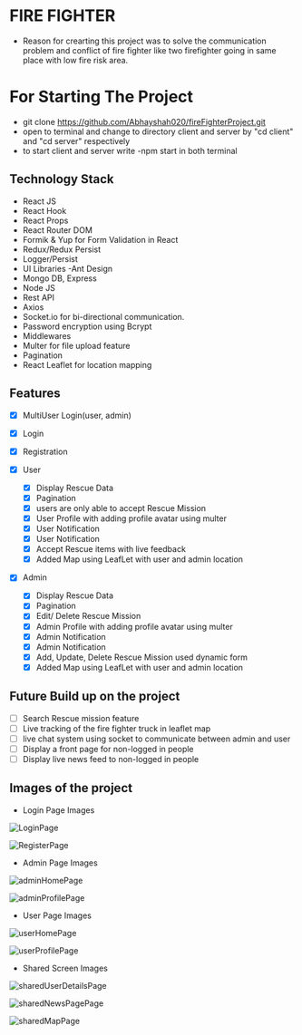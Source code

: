 # FIRE FIGHTER
* Reason for crearting this project was to solve the communication problem and conflict of fire fighter like two firefighter going in same place with low fire risk area.

# For Starting The Project 
* git clone https://github.com/Abhayshah020/fireFighterProject.git
* open to terminal and change to directory client and server by "cd client" and "cd server" respectively
* to start client and server write -npm start in both terminal

## Technology Stack
* React JS
* React Hook
* React Props
* React Router DOM 
* Formik & Yup for Form Validation in React
* Redux/Redux Persist
* Logger/Persist
* UI Libraries -Ant Design
* Mongo DB, Express
* Node JS
* Rest API
* Axios
* Socket.io for bi-directional communication.
* Password encryption using Bcrypt
* Middlewares
* Multer for file upload feature
* Pagination
* React Leaflet for location mapping

## Features
  - [x] MultiUser Login(user, admin)
  - [x] Login
  - [x] Registration

- [x] User
  - [x] Display Rescue Data
  - [x] Pagination
  - [x] users are only able to accept Rescue Mission
  - [x] User Profile with adding profile avatar using multer
  - [x] User Notification
  - [x] User Notification
  - [x] Accept Rescue items with live feedback 
  - [x] Added Map using LeafLet with user and admin location  

- [x] Admin
  - [x] Display Rescue Data
  - [x] Pagination
  - [x] Edit/ Delete Rescue Mission
  - [x] Admin Profile with adding profile avatar using multer
  - [x] Admin Notification
  - [x] Admin Notification
  - [x] Add, Update, Delete Rescue Mission used dynamic form
  - [x] Added Map using LeafLet with user and admin location  

## Future Build up on the project 
  - [ ] Search Rescue mission feature
  - [ ] Live tracking of the fire fighter truck in leaflet map 
  - [ ] live chat system using socket to communicate between admin and user
  - [ ] Display a front page for non-logged in people
  - [ ] Display live news feed to non-logged in people

## Images of the project

- Login Page Images

![LoginPage](https://github.com/Abhayshah020/fireFighterProject/blob/develop/ReadMeImage/LoginPage.png)

![RegisterPage](https://github.com/Abhayshah020/fireFighterProject/blob/develop/ReadMeImage/RegisterPage.png)

- Admin Page Images

![adminHomePage](https://github.com/Abhayshah020/fireFighterProject/blob/develop/ReadMeImage/AdminHomePage.png)

![adminProfilePage](https://github.com/Abhayshah020/fireFighterProject/blob/develop/ReadMeImage/AdminProfilePage.png)

- User Page Images

![userHomePage](https://github.com/Abhayshah020/fireFighterProject/blob/develop/ReadMeImage/UserHomePage.png)

![userProfilePage](https://github.com/Abhayshah020/fireFighterProject/blob/develop/ReadMeImage/UserProfilePage.png)

- Shared Screen Images

![sharedUserDetailsPage](https://github.com/Abhayshah020/fireFighterProject/blob/develop/ReadMeImage/UserDetailsPage.png)

![sharedNewsPagePage](https://github.com/Abhayshah020/fireFighterProject/blob/develop/ReadMeImage/NewsPage.png)

![sharedMapPage](https://github.com/Abhayshah020/fireFighterProject/blob/develop/ReadMeImage/MapPage.png)